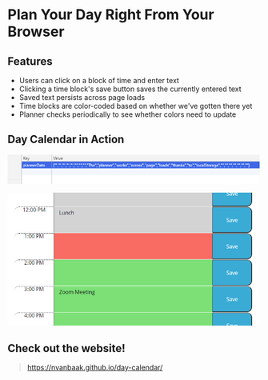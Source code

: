 # Plan Your Day Right From Your Browser

## Features

* Users can click on a block of time and enter text
* Clicking a time block's save button saves the currently entered text
* Saved text persists across page loads
* Time blocks are color-coded based on whether we've gotten there yet
* Planner checks periodically to see whether colors need to update

## Day Calendar in Action

![localStorage](Assets/ls-ss.png)

![colorsUpdating](Assets/colors-ss.png)

## Check out the website!

> https://nvanbaak.github.io/day-calendar/